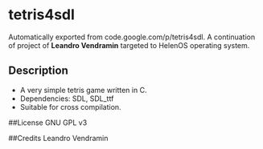 # tetris4sdl
Automatically exported from code.google.com/p/tetris4sdl.
A continuation of project of **Leandro Vendramin** targeted to HelenOS operating system.

## Description
- A very simple tetris game written in C. 
- Dependencies: SDL, SDL_ttf
- Suitable for cross compilation.

##License
GNU GPL v3

##Credits
Leandro Vendramin
